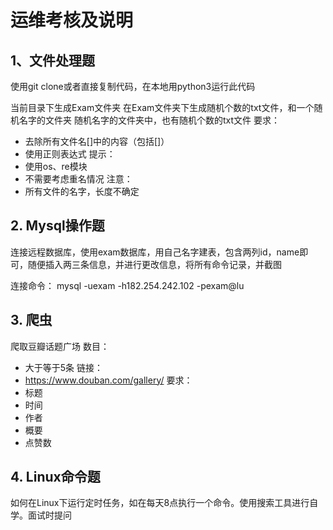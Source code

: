 # 运维考核及说明

## 1、文件处理题


使用git clone或者直接复制代码，在本地用python3运行此代码

当前目录下生成Exam文件夹
在Exam文件夹下生成随机个数的txt文件，和一个随机名字的文件夹
随机名字的文件夹中，也有随机个数的txt文件
要求：
- 去除所有文件名[]中的内容（包括[]）
- 使用正则表达式
提示：
- 使用os、re模块
- 不需要考虑重名情况
注意：
- 所有文件的名字，长度不确定

## 2. Mysql操作题

连接远程数据库，使用exam数据库，用自己名字建表，包含两列id，name即可，随便插入两三条信息，并进行更改信息，将所有命令记录，并截图

连接命令：
mysql -uexam -h182.254.242.102 -pexam@lu

## 3. 爬虫

爬取豆瓣话题广场
数目：
- 大于等于5条
链接：
- https://www.douban.com/gallery/
要求：
- 标题
- 时间
- 作者
- 概要
- 点赞数

## 4. Linux命令题

如何在Linux下运行定时任务，如在每天8点执行一个命令。使用搜索工具进行自学。面试时提问

